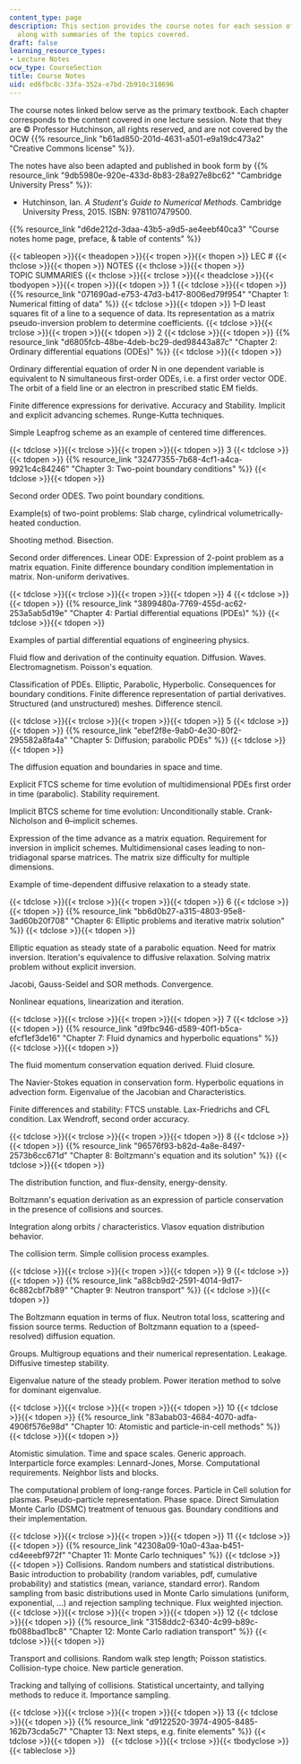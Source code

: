 ```yaml
---
content_type: page
description: This section provides the course notes for each session of the course
  along with summaries of the topics covered.
draft: false
learning_resource_types:
- Lecture Notes
ocw_type: CourseSection
title: Course Notes
uid: ed6fbc8c-33fa-352a-e7bd-2b910c318696
---
```

The course notes linked below serve as the primary textbook. Each chapter corresponds to the content covered in one lecture session. Note that they are © Professor Hutchinson, all rights reserved, and are not covered by the OCW {{% resource_link "b61ad850-201d-4631-a501-e9a19dc473a2" "Creative Commons license" %}}.

The notes have also been adapted and published in book form by {{% resource_link "9db5980e-920e-433d-8b83-28a927e8bc62" "Cambridge University Press" %}}:

- Hutchinson, Ian. _A Student's Guide to Numerical Methods_. Cambridge University Press, 2015. ISBN: 9781107479500.

{{% resource_link "d6de212d-3daa-43b5-a9d5-ae4eebf40ca3" "Course notes home page, preface, & table of contents" %}}

{{< tableopen >}}{{< theadopen >}}{{< tropen >}}{{< thopen >}}
LEC #
{{< thclose >}}{{< thopen >}}
NOTES
{{< thclose >}}{{< thopen >}}
TOPIC SUMMARIES
{{< thclose >}}{{< trclose >}}{{< theadclose >}}{{< tbodyopen >}}{{< tropen >}}{{< tdopen >}}
1
{{< tdclose >}}{{< tdopen >}}
{{% resource_link "071690ad-e753-47d3-b417-8006ed79f954" "Chapter 1: Numerical fitting of data" %}}
{{< tdclose >}}{{< tdopen >}}
1–D least squares fit of a line to a sequence of data. Its representation as a matrix pseudo-inversion problem to determine coefficients.
{{< tdclose >}}{{< trclose >}}{{< tropen >}}{{< tdopen >}}
2
{{< tdclose >}}{{< tdopen >}}
{{% resource_link "d6805fcb-48be-4deb-bc29-ded98443a87c" "Chapter 2: Ordinary differential equations (ODEs)" %}}
{{< tdclose >}}{{< tdopen >}}

Ordinary differential equation of order N in one dependent variable is equivalent to N simultaneous first-order ODEs, i.e. a first order vector ODE. The orbit of a field line or an electron in prescribed static EM fields.

Finite difference expressions for derivative. Accuracy and Stability. Implicit and explicit advancing schemes. Runge-Kutta techniques.

Simple Leapfrog scheme as an example of centered time differences.

{{< tdclose >}}{{< trclose >}}{{< tropen >}}{{< tdopen >}}
3
{{< tdclose >}}{{< tdopen >}}
{{% resource_link "32477355-7b68-4cf1-a4ca-9921c4c84246" "Chapter 3: Two-point boundary conditions" %}}
{{< tdclose >}}{{< tdopen >}}

Second order ODES. Two point boundary conditions.

Example(s) of two-point problems: Slab charge, cylindrical volumetrically-heated conduction.

Shooting method. Bisection.

Second order differences. Linear ODE: Expression of 2-point problem as a matrix equation. Finite difference boundary condition implementation in matrix. Non-uniform derivatives.

{{< tdclose >}}{{< trclose >}}{{< tropen >}}{{< tdopen >}}
4
{{< tdclose >}}{{< tdopen >}}
{{% resource_link "3899480a-7769-455d-ac62-253a5ab5d19e" "Chapter 4: Partial differential equations (PDEs)" %}}
{{< tdclose >}}{{< tdopen >}}

Examples of partial differential equations of engineering physics.

Fluid flow and derivation of the continuity equation. Diffusion. Waves. Electromagnetism. Poisson's equation.

Classification of PDEs. Elliptic, Parabolic, Hyperbolic. Consequences for boundary conditions. Finite difference representation of partial derivatives. Structured (and unstructured) meshes. Difference stencil.

{{< tdclose >}}{{< trclose >}}{{< tropen >}}{{< tdopen >}}
5
{{< tdclose >}}{{< tdopen >}}
{{% resource_link "ebef2f8e-9ab0-4e30-80f2-295582a8fa4a" "Chapter 5: Diffusion; parabolic PDEs" %}}
{{< tdclose >}}{{< tdopen >}}

The diffusion equation and boundaries in space and time.

Explicit FTCS scheme for time evolution of multidimensional PDEs first order in time (parabolic). Stability requirement.

Implicit BTCS scheme for time evolution: Unconditionally stable. Crank-Nicholson and θ–implicit schemes.

Expression of the time advance as a matrix equation. Requirement for inversion in implicit schemes. Multidimensional cases leading to non-tridiagonal sparse matrices. The matrix size difficulty for multiple dimensions.

Example of time-dependent diffusive relaxation to a steady state.

{{< tdclose >}}{{< trclose >}}{{< tropen >}}{{< tdopen >}}
6
{{< tdclose >}}{{< tdopen >}}
{{% resource_link "bb6d0b27-a315-4803-95e8-3ad60b20f708" "Chapter 6: Elliptic problems and iterative matrix solution" %}}
{{< tdclose >}}{{< tdopen >}}

Elliptic equation as steady state of a parabolic equation. Need for matrix inversion. Iteration's equivalence to diffusive relaxation. Solving matrix problem without explicit inversion.

Jacobi, Gauss-Seidel and SOR methods. Convergence.

Nonlinear equations, linearization and iteration.

{{< tdclose >}}{{< trclose >}}{{< tropen >}}{{< tdopen >}}
7
{{< tdclose >}}{{< tdopen >}}
{{% resource_link "d9fbc946-d589-40f1-b5ca-efcf1ef3de16" "Chapter 7: Fluid dynamics and hyperbolic equations" %}}
{{< tdclose >}}{{< tdopen >}}

The fluid momentum conservation equation derived. Fluid closure.

The Navier-Stokes equation in conservation form. Hyperbolic equations in advection form. Eigenvalue of the Jacobian and Characteristics.

Finite differences and stability: FTCS unstable. Lax-Friedrichs and CFL condition. Lax Wendroff, second order accuracy.

{{< tdclose >}}{{< trclose >}}{{< tropen >}}{{< tdopen >}}
8
{{< tdclose >}}{{< tdopen >}}
{{% resource_link "96576f93-b82d-4a8e-8497-2573b6cc671d" "Chapter 8: Boltzmann's equation and its solution" %}}
{{< tdclose >}}{{< tdopen >}}

The distribution function, and flux-density, energy-density.

Boltzmann's equation derivation as an expression of particle conservation in the presence of collisions and sources.

Integration along orbits / characteristics. Vlasov equation distribution behavior.

The collision term. Simple collision process examples.

{{< tdclose >}}{{< trclose >}}{{< tropen >}}{{< tdopen >}}
9
{{< tdclose >}}{{< tdopen >}}
{{% resource_link "a88cb9d2-2591-4014-9d17-6c882cbf7b89" "Chapter 9: Neutron transport" %}}
{{< tdclose >}}{{< tdopen >}}

The Boltzmann equation in terms of flux. Neutron total loss, scattering and fission source terms. Reduction of Boltzmann equation to a (speed-resolved) diffusion equation.

Groups. Multigroup equations and their numerical representation. Leakage. Diffusive timestep stability.

Eigenvalue nature of the steady problem. Power iteration method to solve for dominant eigenvalue.

{{< tdclose >}}{{< trclose >}}{{< tropen >}}{{< tdopen >}}
10
{{< tdclose >}}{{< tdopen >}}
{{% resource_link "83abab03-4684-4070-adfa-4906f576e98d" "Chapter 10: Atomistic and particle-in-cell methods" %}}
{{< tdclose >}}{{< tdopen >}}

Atomistic simulation. Time and space scales. Generic approach. Interparticle force examples: Lennard-Jones, Morse. Computational requirements. Neighbor lists and blocks.

The computational problem of long-range forces. Particle in Cell solution for plasmas. Pseudo-particle representation. Phase space. Direct Simulation Monte Carlo (DSMC) treatment of tenuous gas. Boundary conditions and their implementation.

{{< tdclose >}}{{< trclose >}}{{< tropen >}}{{< tdopen >}}
11
{{< tdclose >}}{{< tdopen >}}
{{% resource_link "42308a09-10a0-43aa-b451-cd4eeebf972f" "Chapter 11: Monte Carlo techniques" %}}
{{< tdclose >}}{{< tdopen >}}
Collisions. Random numbers and statistical distributions. Basic introduction to probability (random variables, pdf, cumulative probability) and statistics (mean, variance, standard error). Random sampling from basic distributions used in Monte Carlo simulations (uniform, exponential, …) and rejection sampling technique. Flux weighted injection.
{{< tdclose >}}{{< trclose >}}{{< tropen >}}{{< tdopen >}}
12
{{< tdclose >}}{{< tdopen >}}
{{% resource_link "3158ddc2-6340-4c99-b89c-fb088bad1bc8" "Chapter 12: Monte Carlo radiation transport" %}}
{{< tdclose >}}{{< tdopen >}}

Transport and collisions. Random walk step length; Poisson statistics. Collision-type choice. New particle generation.

Tracking and tallying of collisions. Statistical uncertainty, and tallying methods to reduce it. Importance sampling.

{{< tdclose >}}{{< trclose >}}{{< tropen >}}{{< tdopen >}}
13
{{< tdclose >}}{{< tdopen >}}
{{% resource_link "d9122520-3974-4905-8485-162b73cda5c7" "Chapter 13: Next steps, e.g. finite elements" %}}
{{< tdclose >}}{{< tdopen >}}
 
{{< tdclose >}}{{< trclose >}}{{< tbodyclose >}}{{< tableclose >}}